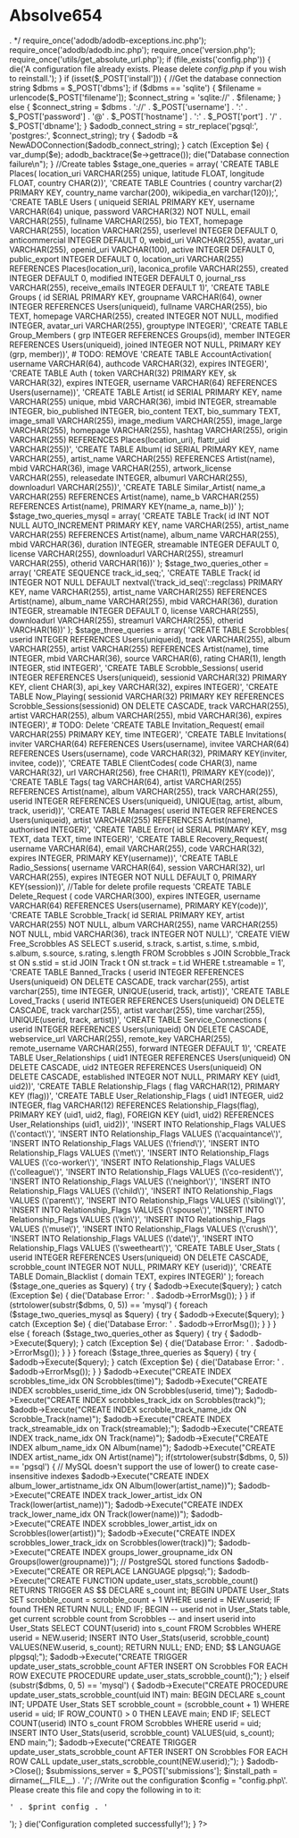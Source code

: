 Absolve654
==========
<?php

/* GNUkebox -- a free software server for recording your listening habits

   Copyright (C) 2009 Free Software Foundation, Inc

   This program is free software: you can redistribute it and/or modify
   it under the terms of the GNU Affero General Public License as published by
   the Free Software Foundation, either version 3 of the License, or
   (at your option) any later version.

   This program is distributed in the hope that it will be useful,
   but WITHOUT ANY WARRANTY; without even the implied warranty of
   MERCHANTABILITY or FITNESS FOR A PARTICULAR PURPOSE.  See the
   GNU Affero General Public License for more details.

   You should have received a copy of the GNU Affero General Public License
   along with this program.  If not, see <http://www.gnu.org/licenses/>.

*/

require_once('adodb/adodb-exceptions.inc.php');
require_once('adodb/adodb.inc.php');
require_once('version.php');
require_once('utils/get_absolute_url.php');

if (file_exists('config.php')) {
	die('A configuration file already exists. Please delete <i>config.php</i> if you wish to reinstall.');
}

if (isset($_POST['install'])) {

	//Get the database connection string
	$dbms = $_POST['dbms'];
	if ($dbms == 'sqlite') {
		$filename = urlencode($_POST['filename']);
		$connect_string = 'sqlite://' . $filename;
	} else {
		$connect_string = $dbms . '://' . $_POST['username'] . ':' . $_POST['password'] . '@' . $_POST['hostname'] . ':' . $_POST['port'] . '/' . $_POST['dbname'];
	}

	$adodb_connect_string = str_replace('pgsql:', 'postgres:', $connect_string);

	try {
		$adodb =& NewADOConnection($adodb_connect_string);
	} catch (Exception $e) {
		var_dump($e);
		adodb_backtrace($e->gettrace());
		die("Database connection failure\n");
	}

	//Create tables

	$stage_one_queries = array(
		'CREATE TABLE Places(
		location_uri VARCHAR(255) unique,
		latitude FLOAT,
		longitude FLOAT,
		country CHAR(2))',

		'CREATE TABLE Countries (
		country varchar(2) PRIMARY KEY,
		country_name varchar(200),
		wikipedia_en varchar(120));',

		'CREATE TABLE Users (
		uniqueid SERIAL PRIMARY KEY,
		username VARCHAR(64) unique,
		password VARCHAR(32) NOT NULL,
		email VARCHAR(255),
		fullname VARCHAR(255),
		bio TEXT,
		homepage VARCHAR(255),
		location VARCHAR(255),
		userlevel INTEGER DEFAULT 0,
		anticommercial INTEGER DEFAULT 0,
		webid_uri VARCHAR(255),
		avatar_uri VARCHAR(255),
		openid_uri VARCHAR(100),
		active INTEGER DEFAULT 0,
		public_export INTEGER DEFAULT 0,
		location_uri VARCHAR(255) REFERENCES Places(location_uri),
		laconica_profile VARCHAR(255),
		created INTEGER DEFAULT 0,
		modified INTEGER DEFAULT 0,
		journal_rss VARCHAR(255),
		receive_emails INTEGER DEFAULT 1)',

		'CREATE TABLE Groups (
		id SERIAL PRIMARY KEY,
		groupname VARCHAR(64),
		owner INTEGER REFERENCES Users(uniqueid),
		fullname VARCHAR(255),
		bio TEXT,
		homepage VARCHAR(255),
		created INTEGER NOT NULL,
		modified INTEGER,
		avatar_uri VARCHAR(255),
		grouptype INTEGER)',

		'CREATE TABLE Group_Members (
		grp INTEGER REFERENCES Groups(id),
		member INTEGER REFERENCES Users(uniqueid),
		joined INTEGER NOT NULL,
		PRIMARY KEY (grp, member))',

		# TODO: REMOVE
		'CREATE TABLE AccountActivation(
		username VARCHAR(64),
		authcode VARCHAR(32),
		expires INTEGER)',

		'CREATE TABLE Auth (
		token VARCHAR(32) PRIMARY KEY,
		sk VARCHAR(32),
		expires INTEGER,
		username VARCHAR(64) REFERENCES Users(username))',

		'CREATE TABLE Artist(
		id SERIAL PRIMARY KEY,
		name VARCHAR(255) unique,
		mbid VARCHAR(36),
		imbid INTEGER,
		streamable INTEGER,
		bio_published INTEGER,
		bio_content TEXT,
		bio_summary TEXT,
		image_small VARCHAR(255),
		image_medium VARCHAR(255),
		image_large VARCHAR(255),
		homepage VARCHAR(255),
		hashtag VARCHAR(255),
		origin VARCHAR(255) REFERENCES Places(location_uri),
		flattr_uid VARCHAR(255))',

		'CREATE TABLE Album(
		id SERIAL PRIMARY KEY,
		name VARCHAR(255),
		artist_name VARCHAR(255) REFERENCES Artist(name),
		mbid VARCHAR(36),
		image VARCHAR(255),
		artwork_license VARCHAR(255),
		releasedate INTEGER,
		albumurl VARCHAR(255),
		downloadurl VARCHAR(255))',

		'CREATE TABLE Similar_Artist(
		name_a VARCHAR(255) REFERENCES Artist(name),
		name_b VARCHAR(255) REFERENCES Artist(name),
		PRIMARY KEY(name_a, name_b))'
	);

	$stage_two_queries_mysql = array(
		'CREATE TABLE Track(
		id INT NOT NULL AUTO_INCREMENT PRIMARY KEY,
		name VARCHAR(255),
		artist_name VARCHAR(255) REFERENCES Artist(name),
		album_name VARCHAR(255),
		mbid VARCHAR(36),
		duration INTEGER,
		streamable INTEGER DEFAULT 0,
		license VARCHAR(255),
		downloadurl VARCHAR(255),
		streamurl VARCHAR(255),
		otherid VARCHAR(16))'
	);

	$stage_two_queries_other = array(
		'CREATE SEQUENCE track_id_seq;',
		'CREATE TABLE Track(
		id INTEGER NOT NULL DEFAULT nextval(\'track_id_seq\'::regclass) PRIMARY KEY,
		name VARCHAR(255),
		artist_name VARCHAR(255) REFERENCES Artist(name),
		album_name VARCHAR(255),
		mbid VARCHAR(36),
		duration INTEGER,
		streamable INTEGER DEFAULT 0,
		license VARCHAR(255),
		downloadurl VARCHAR(255),
		streamurl VARCHAR(255),
		otherid VARCHAR(16))'
	);

	$stage_three_queries = array(
		'CREATE TABLE Scrobbles(
		userid INTEGER REFERENCES Users(uniqueid),
		track VARCHAR(255),
		album VARCHAR(255),
		artist VARCHAR(255) REFERENCES Artist(name),
		time INTEGER,
		mbid VARCHAR(36),
		source VARCHAR(6),
		rating CHAR(1),
		length INTEGER,
		stid INTEGER)',

		'CREATE TABLE Scrobble_Sessions(
		userid INTEGER REFERENCES Users(uniqueid),
		sessionid VARCHAR(32) PRIMARY KEY,
		client CHAR(3),
		api_key VARCHAR(32),
		expires INTEGER)',

		'CREATE TABLE Now_Playing(
		sessionid VARCHAR(32) PRIMARY KEY REFERENCES Scrobble_Sessions(sessionid) ON DELETE CASCADE,
		track VARCHAR(255),
		artist VARCHAR(255),
		album VARCHAR(255),
		mbid VARCHAR(36),
		expires INTEGER)',

		# TODO: Delete
		'CREATE TABLE Invitation_Request(
		email VARCHAR(255) PRIMARY KEY,
		time INTEGER)',

		'CREATE TABLE Invitations(
		inviter VARCHAR(64) REFERENCES Users(username),
		invitee VARCHAR(64) REFERENCES Users(username),
		code VARCHAR(32),
		PRIMARY KEY(inviter, invitee, code))',

		'CREATE TABLE ClientCodes(
		code CHAR(3),
		name VARCHAR(32),
		url VARCHAR(256),
		free CHAR(1),
		PRIMARY KEY(code))',

		'CREATE TABLE Tags(
		tag VARCHAR(64),
		artist VARCHAR(255) REFERENCES Artist(name),
		album VARCHAR(255),
		track VARCHAR(255),
		userid INTEGER REFERENCES Users(uniqueid),
		UNIQUE(tag, artist, album, track, userid))',

		'CREATE TABLE Manages(
		userid INTEGER REFERENCES Users(uniqueid),
		artist VARCHAR(255) REFERENCES Artist(name),
		authorised INTEGER)',

		'CREATE TABLE Error(
		id SERIAL PRIMARY KEY,
		msg TEXT,
		data TEXT,
		time INTEGER)',

		'CREATE TABLE Recovery_Request(
			username VARCHAR(64),
			email VARCHAR(255),
			code VARCHAR(32),
			expires INTEGER,
			PRIMARY KEY(username))',

		'CREATE TABLE Radio_Sessions(
			username VARCHAR(64),
			session VARCHAR(32),
			url VARCHAR(255),
			expires INTEGER NOT NULL DEFAULT 0,
			PRIMARY KEY(session))',

		//Table for delete profile requests
		'CREATE TABLE Delete_Request (
		code VARCHAR(300),
		expires INTEGER,
		username VARCHAR(64) REFERENCES Users(username),
		PRIMARY KEY(code))',

		'CREATE TABLE Scrobble_Track(
		id SERIAL PRIMARY KEY,
		artist VARCHAR(255) NOT NULL,
		album VARCHAR(255),
		name VARCHAR(255) NOT NULL,
		mbid VARCHAR(36),
		track INTEGER NOT NULL)',

		'CREATE VIEW Free_Scrobbles AS
		SELECT s.userid, s.track, s.artist, s.time, s.mbid, s.album, s.source, s.rating, s.length
		FROM Scrobbles s
		JOIN Scrobble_Track st ON s.stid = st.id
		JOIN Track t ON st.track = t.id
		WHERE t.streamable = 1',

		'CREATE TABLE Banned_Tracks (
		userid INTEGER REFERENCES Users(uniqueid) ON DELETE CASCADE,
		track varchar(255),
		artist varchar(255),
		time INTEGER,
		UNIQUE(userid, track, artist))',

		'CREATE TABLE Loved_Tracks (
		userid INTEGER REFERENCES Users(uniqueid) ON DELETE CASCADE,
		track varchar(255),
		artist varchar(255),
		time varchar(255),
		UNIQUE(userid, track, artist))',

		'CREATE TABLE Service_Connections (
		userid INTEGER REFERENCES Users(uniqueid) ON DELETE CASCADE,
		webservice_url VARCHAR(255),
		remote_key VARCHAR(255),
		remote_username VARCHAR(255),
		forward INTEGER DEFAULT 1)',

		'CREATE TABLE User_Relationships (
		uid1 INTEGER REFERENCES Users(uniqueid) ON DELETE CASCADE,
		uid2 INTEGER REFERENCES Users(uniqueid) ON DELETE CASCADE,
		established INTEGER NOT NULL,
		PRIMARY KEY (uid1, uid2))',

		'CREATE TABLE Relationship_Flags (
		flag VARCHAR(12),
		PRIMARY KEY (flag))',

		'CREATE TABLE User_Relationship_Flags (
		uid1 INTEGER,
		uid2 INTEGER,
		flag VARCHAR(12) REFERENCES Relationship_Flags(flag),
		PRIMARY KEY (uid1, uid2, flag),
		FOREIGN KEY (uid1, uid2) REFERENCES User_Relationships (uid1, uid2))',

		'INSERT INTO Relationship_Flags VALUES (\'contact\')',
		'INSERT INTO Relationship_Flags VALUES (\'acquaintance\')',
		'INSERT INTO Relationship_Flags VALUES (\'friend\')',
		'INSERT INTO Relationship_Flags VALUES (\'met\')',
		'INSERT INTO Relationship_Flags VALUES (\'co-worker\')',
		'INSERT INTO Relationship_Flags VALUES (\'colleague\')',
		'INSERT INTO Relationship_Flags VALUES (\'co-resident\')',
		'INSERT INTO Relationship_Flags VALUES (\'neighbor\')',
		'INSERT INTO Relationship_Flags VALUES (\'child\')',
		'INSERT INTO Relationship_Flags VALUES (\'parent\')',
		'INSERT INTO Relationship_Flags VALUES (\'sibling\')',
		'INSERT INTO Relationship_Flags VALUES (\'spouse\')',
		'INSERT INTO Relationship_Flags VALUES (\'kin\')',
		'INSERT INTO Relationship_Flags VALUES (\'muse\')',
		'INSERT INTO Relationship_Flags VALUES (\'crush\')',
		'INSERT INTO Relationship_Flags VALUES (\'date\')',
		'INSERT INTO Relationship_Flags VALUES (\'sweetheart\')',

		'CREATE TABLE User_Stats (
			userid INTEGER REFERENCES Users(uniqueid) ON DELETE CASCADE,
			scrobble_count INTEGER NOT NULL,
			PRIMARY KEY (userid))',

		'CREATE TABLE Domain_Blacklist (
			domain TEXT,
			expires INTEGER)'
	);

	foreach ($stage_one_queries as $query) {
		try {
			$adodb->Execute($query);
		} catch (Exception $e) {
			die('Database Error: ' . $adodb->ErrorMsg());
		}
	}

	if (strtolower(substr($dbms, 0, 5)) == 'mysql') {
		foreach ($stage_two_queries_mysql as $query) {
			try {
				$adodb->Execute($query);
			} catch (Exception $e) {
				die('Database Error: ' . $adodb->ErrorMsg());
			}
		}
	} else {
		foreach ($stage_two_queries_other as $query) {
			try {
				$adodb->Execute($query);
			} catch (Exception $e) {
				die('Database Error: ' . $adodb->ErrorMsg());
			}
		}
	}

	foreach ($stage_three_queries as $query) {
		try {
			$adodb->Execute($query);
		} catch (Exception $e) {
			die('Database Error: ' . $adodb->ErrorMsg());
		}
	}

	$adodb->Execute("CREATE INDEX scrobbles_time_idx ON Scrobbles(time)");
	$adodb->Execute("CREATE INDEX scrobbles_userid_time_idx ON Scrobbles(userid, time)");
	$adodb->Execute("CREATE INDEX scrobbles_track_idx on Scrobbles(track)");
	$adodb->Execute("CREATE INDEX scrobble_track_name_idx ON Scrobble_Track(name)");
	$adodb->Execute("CREATE INDEX track_streamable_idx on Track(streamable);");
	$adodb->Execute("CREATE INDEX track_name_idx ON Track(name)");
	$adodb->Execute("CREATE INDEX album_name_idx ON Album(name)");
	$adodb->Execute("CREATE INDEX artist_name_idx ON Artist(name)");

	if(strtolower(substr($dbms, 0, 5)) == 'pgsql') {
		// MySQL doesn't support the use of lower() to create case-insensitive indexes
		$adodb->Execute("CREATE INDEX album_lower_artistname_idx ON Album(lower(artist_name))");
		$adodb->Execute("CREATE INDEX track_lower_artist_idx ON Track(lower(artist_name))");
		$adodb->Execute("CREATE INDEX track_lower_name_idx ON Track(lower(name))");
		$adodb->Execute("CREATE INDEX scrobbles_lower_artist_idx on Scrobbles(lower(artist))");
		$adodb->Execute("CREATE INDEX scrobbles_lower_track_idx on Scrobbles(lower(track))");
		$adodb->Execute("CREATE INDEX groups_lower_groupname_idx ON Groups(lower(groupname))");

		// PostgreSQL stored functions
		$adodb->Execute("CREATE OR REPLACE LANGUAGE plpgsql;");
		$adodb->Execute("CREATE FUNCTION update_user_stats_scrobble_count() RETURNS TRIGGER AS $$
			DECLARE s_count int;
			BEGIN
				UPDATE User_Stats SET scrobble_count = scrobble_count + 1 WHERE userid = NEW.userid;
				IF found THEN
					RETURN NULL;
				END IF;
				BEGIN
					-- userid not in User_Stats table, get current scrobble count from Scrobbles
					-- and insert userid into User_Stats
					SELECT COUNT(userid) into s_count FROM Scrobbles WHERE userid = NEW.userid;
					INSERT INTO User_Stats(userid, scrobble_count) VALUES(NEW.userid, s_count);
					RETURN NULL;
				END;
			END;
			$$ LANGUAGE plpgsql;");
		$adodb->Execute("CREATE TRIGGER update_user_stats_scrobble_count
			AFTER INSERT ON Scrobbles
			FOR EACH ROW EXECUTE PROCEDURE update_user_stats_scrobble_count();");

	} elseif (substr($dbms, 0, 5) == 'mysql') {
		$adodb->Execute("CREATE PROCEDURE update_user_stats_scrobble_count(uid INT)
			main: BEGIN
				DECLARE s_count INT;
				UPDATE User_Stats SET scrobble_count = (scrobble_count + 1) WHERE userid = uid;
				IF ROW_COUNT() > 0 THEN
					LEAVE main;
				END IF;
				SELECT COUNT(userid) INTO s_count FROM Scrobbles WHERE userid = uid;
				INSERT INTO User_Stats(userid, scrobble_count) VALUES(uid, s_count);
			END main;");
		$adodb->Execute("CREATE TRIGGER update_user_stats_scrobble_count
			AFTER INSERT ON Scrobbles
			FOR EACH ROW CALL update_user_stats_scrobble_count(NEW.userid);");
	}

	$adodb->Close();

	$submissions_server = $_POST['submissions'];
	$install_path = dirname(__FILE__) . '/';

	//Write out the configuration
	$config = "<?php\n \$config_version = " . $version .";\n \$connect_string = '" . $connect_string . "';\n \$submissions_server = '" . $submissions_server . "';\n \$install_path = '" . $install_path . "';\n \$adodb_connect_string = '" . $adodb_connect_string . "'; ";

	$conf_file = fopen('config.php', 'w');
	$result = fwrite($conf_file, $config);
	fclose($conf_file);

	if (!$result) {
		$print_config = str_replace('<', '&lt;', $config);
		die('Unable to write to file \'<i>config.php</i>\'. Please create this file and copy the following in to it: <br /><pre>' . $print_config . '</pre>');
	}

	die('Configuration completed successfully!');
}

?>
<html>
	<head>
		<title>GNUkebox Installer</title>
		<script type='text/javascript'>
			function showSqlite() {
				document.getElementById("sqlite").style.visibility = "visible";
				document.getElementById("networkdbms").style.visibility = "hidden";
			}

			function showNetworkDBMS() {
				document.getElementById("sqlite").style.visibility = "hidden";
				document.getElementById("networkdbms").style.visibility = "visible";
			}
		</script>
	</head>

	<body onload="showSqlite()">
		<h1>GNUkebox Installer</h1>
		<form method="post">
			<h2>Database</h2>
			Database Management System: <br />
			<input type="radio" name="dbms" value="sqlite" onclick='showSqlite()' checked>SQLite (use an absolute path)</input><br />
			<input type="radio" name="dbms" value="mysql" onclick='showNetworkDBMS()'>MySQL</input><br />
			<input type="radio" name="dbms" value="pgsql" onclick='showNetworkDBMS()'>PostgreSQL</input><br />
			<br />
			<div id="sqlite">
				Filename: <input type="text" name="filename" /><br />
			</div>
			<div id="networkdbms">
				Hostname: <input type="text" name="hostname" /><br />
				Port: <input type="text" name="port" /><br />
				Database: <input type="text" name="dbname" /><br />
				Username: <input type="text" name="username" /><br />
				Password: <input type="password" name="password" /><br />
			</div>
			<br />
			<h2>Servers</h2>
			Submissions Server URL: <input type="text" name="submissions" value="<?php echo getAbsoluteURL(); ?>" /><br />
			<br />
			<input type="submit" value="Install" name="install" />
		</form>
		<br />
		<div align="center"><a href="http://docs.jurg.no/gnufm_install.txt">Help</a></div>
	</body>
</html>


